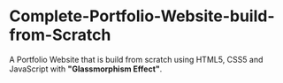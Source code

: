 # Complete-Portfolio-Website-build-from-Scratch

A Portfolio Website that is build from scratch using HTML5, CSS5 and JavaScript with **"Glassmorphism Effect"**.

